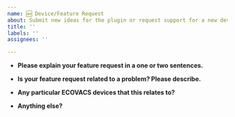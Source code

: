 ```yaml
---
name: 🆕 Device/Feature Request
about: Submit new ideas for the plugin or request support for a new device.
title: ''
labels: ''
assignees: ''

---
```


* **Please explain your feature request in a one or two sentences.**

* **Is your feature request related to a problem? Please describe.**

* **Any particular ECOVACS devices that this relates to?**

* **Anything else?**

